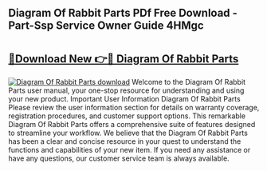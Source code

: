 ## Diagram Of Rabbit Parts PDf Free Download - Part-Ssp Service Owner Guide 4HMgc

# <h2><a href="http://dfjdsb.blite.top/?on=Diagram+Of+Rabbit+Parts">🔗Download New 👉🔴 Diagram Of Rabbit Parts</a></h2>

[![Diagram Of Rabbit Parts download](https://i.imgur.com/lujVjoI.png)](http://dfjdsb.blite.top/?on=Diagram+Of+Rabbit+Parts)
Welcome to the Diagram Of Rabbit Parts user manual, your one-stop resource for understanding and using your new product. Important User Information Diagram Of Rabbit Parts Please review the user information section for details on warranty coverage, registration procedures, and customer support options. This remarkable Diagram Of Rabbit Parts offers a comprehensive suite of features designed to streamline your workflow. We believe that the Diagram Of Rabbit Parts has been a clear and concise resource in your quest to understand the functions and capabilities of your new item. If you need any assistance or have any questions, our customer service team is always available.

